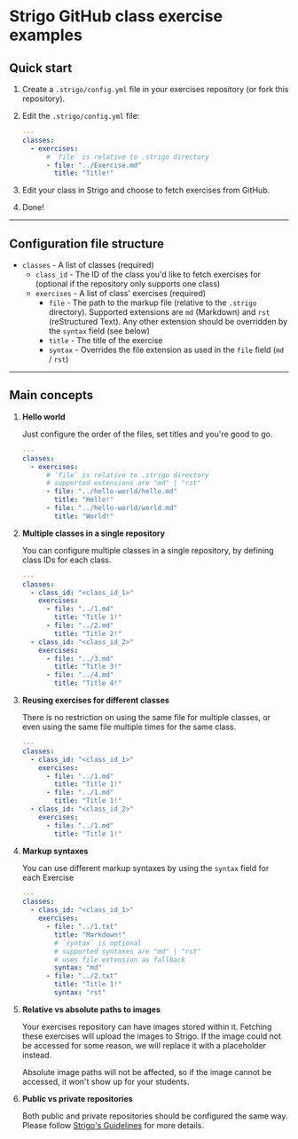 # Strigo GitHub class exercise examples

## Quick start

1. Create a `.strigo/config.yml` file in your exercises repository (or fork this repository).
1. Edit the `.strigo/config.yml` file:

   ```yaml
   ---
   classes:
     - exercises:
         # `file` is relative to .strigo directory
         - file: "../Exercise.md"
           title: "Title!"
   ```

1. Edit your class in Strigo and choose to fetch exercises from GitHub.
1. Done!

---

## Configuration file structure

- `classes` - A list of classes (required)
  - `class_id` - The ID of the class you'd like to fetch exercises for (optional if the repository only supports one class)
  - `exercises` - A list of class' exercises (required)
    - `file` - The path to the markup file (relative to the `.strigo` directory). Supported extensions are `md` (Markdown) and `rst` (reStructured Text). Any other extension should be overridden by the `syntax` field (see below)
    - `title` - The title of the exercise
    - `syntax` - Overrides the file extension as used in the `file` field (`md` / `rst`)

---

## Main concepts

1. **Hello world**

   Just configure the order of the files, set titles and you're good to go.

   ```yaml
   ---
   classes:
     - exercises:
         # `file` is relative to .strigo directory
         # supported extensions are "md" | "rst"
         - file: "../hello-world/hello.md"
           title: "Hello!"
         - file: "../hello-world/world.md"
           title: "World!"
   ```

1. **Multiple classes in a single repository**

   You can configure multiple classes in a single repository, by defining class IDs for each class.

   ```yaml
   ---
   classes:
     - class_id: "<class_id_1>"
       exercises:
         - file: "../1.md"
           title: "Title 1!"
         - file: "../2.md"
           title: "Title 2!"
     - class_id: "<class_id_2>"
       exercises:
         - file: "../3.md"
           title: "Title 3!"
         - file: "../4.md"
           title: "Title 4!"
   ```

1. **Reusing exercises for different classes**

   There is no restriction on using the same file for multiple classes, or even using the same file multiple times for the same class.

   ```yaml
   ---
   classes:
     - class_id: "<class_id_1>"
       exercises:
         - file: "../1.md"
           title: "Title 1!"
         - file: "../1.md"
           title: "Title 1!"
     - class_id: "<class_id_2>"
       exercises:
         - file: "../1.md"
           title: "Title 1!"
   ```

1. **Markup syntaxes**

   You can use different markup syntaxes by using the `syntax` field for each Exercise

   ```yaml
   ---
   classes:
     - class_id: "<class_id_1>"
       exercises:
         - file: "../1.txt"
           title: "Markdown!"
           # `syntax` is optional
           # supported syntaxes are "md" | "rst"
           # uses file extension as fallback
           syntax: "md"
         - file: "../2.txt"
           title: "Title 1!"
           syntax: "rst"
   ```

1. **Relative vs absolute paths to images**

   Your exercises repository can have images stored within it. Fetching these exercises will upload the images to Strigo. If the image could not be accessed for some reason, we will replace it with a placeholder instead.

   Absolute image paths will not be affected, so if the image cannot be accessed, it won't show up for your students.

1. **Public vs private repositories**

   Both public and private repositories should be configured the same way. Please follow [Strigo's Guidelines](http://help.strigo.io/en/articles/4951906-fetching-lab-exercises-from-github) for more details.
